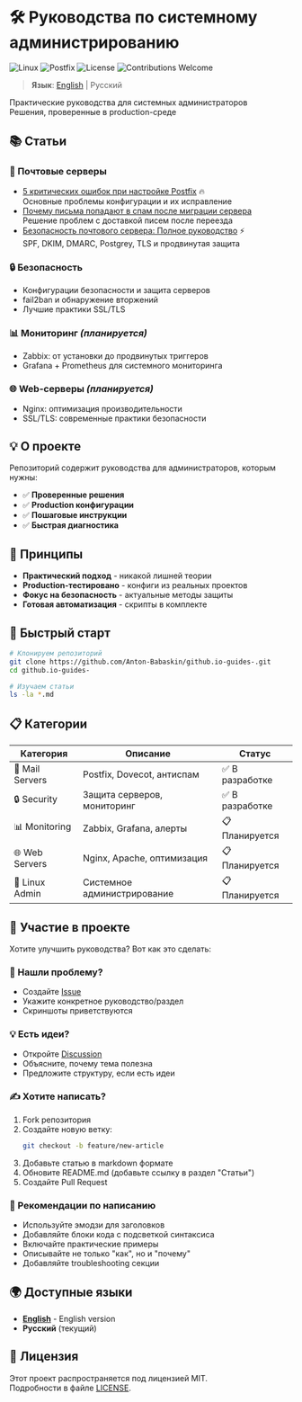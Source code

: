 # 🛠️ Руководства по системному администрированию

![Linux](https://img.shields.io/badge/Linux-FCC624?style=for-the-badge&logo=linux&logoColor=black) ![Postfix](https://img.shields.io/badge/Postfix-Mail%20Server-blue?style=for-the-badge&logo=mail.ru) ![License](https://img.shields.io/badge/License-MIT-green?style=for-the-badge) ![Contributions Welcome](https://img.shields.io/badge/Contributions-Welcome-brightgreen?style=for-the-badge)

> **Язык**: [English](README.md) | Русский

Практические руководства для системных администраторов  
Решения, проверенные в production-среде

## 📚 Статьи

### 📧 Почтовые серверы
- [5 критических ошибок при настройке Postfix](postfix-critical-mistakes.md) 🔥  
  Основные проблемы конфигурации и их исправление
- [Почему письма попадают в спам после миграции сервера](why-your-emails-go-to-spam-after-server-migration.md)  
  Решение проблем с доставкой писем после переезда
- [Безопасность почтового сервера: Полное руководство](mail-server-security-guide.ru.md) ⚡  
  SPF, DKIM, DMARC, Postgrey, TLS и продвинутая защита

### 🔒 Безопасность
- Конфигурации безопасности и защита серверов
- fail2ban и обнаружение вторжений
- Лучшие практики SSL/TLS

### 📊 Мониторинг *(планируется)*  
- Zabbix: от установки до продвинутых триггеров
- Grafana + Prometheus для системного мониторинга

### 🌐 Web-серверы *(планируется)*
- Nginx: оптимизация производительности
- SSL/TLS: современные практики безопасности

## 💡 О проекте

Репозиторий содержит руководства для администраторов, которым нужны:

- ✅ **Проверенные решения** 
- ✅ **Production конфигурации** 
- ✅ **Пошаговые инструкции**
- ✅ **Быстрая диагностика**

## 🎯 Принципы

- **Практический подход** - никакой лишней теории
- **Production-тестировано** - конфиги из реальных проектов
- **Фокус на безопасность** - актуальные методы защиты
- **Готовая автоматизация** - скрипты в комплекте

## 🚀 Быстрый старт

```bash
# Клонируем репозиторий
git clone https://github.com/Anton-Babaskin/github.io-guides-.git
cd github.io-guides-

# Изучаем статьи
ls -la *.md
```

## 📋 Категории

| Категория | Описание | Статус |
|-----------|----------|--------|
| 📧 Mail Servers | Postfix, Dovecot, антиспам | ✅ В разработке |
| 🔒 Security | Защита серверов, мониторинг | ✅ В разработке |
| 📊 Monitoring | Zabbix, Grafana, алерты | 📋 Планируется |
| 🌐 Web Servers | Nginx, Apache, оптимизация | 📋 Планируется |
| 🐧 Linux Admin | Системное администрирование | 📋 Планируется |

## 🤝 Участие в проекте

Хотите улучшить руководства? Вот как это сделать:

### 🐛 Нашли проблему?
- Создайте [Issue](https://github.com/Anton-Babaskin/github.io-guides-/issues/new)
- Укажите конкретное руководство/раздел
- Скриншоты приветствуются

### 💡 Есть идеи?  
- Откройте [Discussion](https://github.com/Anton-Babaskin/github.io-guides-/discussions)
- Объясните, почему тема полезна
- Предложите структуру, если есть идеи

### ✍️ Хотите написать?
1. Fork репозитория
2. Создайте новую ветку:
   ```bash
   git checkout -b feature/new-article
   ```
3. Добавьте статью в markdown формате
4. Обновите README.md (добавьте ссылку в раздел "Статьи")
5. Создайте Pull Request

### 📝 Рекомендации по написанию
- Используйте эмодзи для заголовков
- Добавляйте блоки кода с подсветкой синтаксиса
- Включайте практические примеры
- Описывайте не только "как", но и "почему"
- Добавляйте troubleshooting секции

## 🌍 Доступные языки

- [**English**](README.md) - English version
- **Русский** (текущий)

## 📄 Лицензия

Этот проект распространяется под лицензией MIT.  
Подробности в файле [LICENSE](LICENSE).
